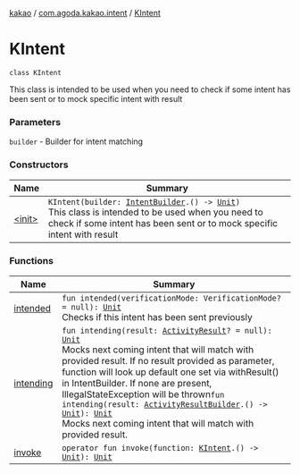 [kakao](../../index.md) / [com.agoda.kakao.intent](../index.md) / [KIntent](./index.md)

# KIntent

`class KIntent`

This class is intended to be used when you need to check if some intent has been sent
or to mock specific intent with result

### Parameters

`builder` - Builder for intent matching

### Constructors

| Name | Summary |
|---|---|
| [&lt;init&gt;](-init-.md) | `KIntent(builder: `[`IntentBuilder`](../-intent-builder/index.md)`.() -> `[`Unit`](https://kotlinlang.org/api/latest/jvm/stdlib/kotlin/-unit/index.html)`)`<br>This class is intended to be used when you need to check if some intent has been sent or to mock specific intent with result |

### Functions

| Name | Summary |
|---|---|
| [intended](intended.md) | `fun intended(verificationMode: VerificationMode? = null): `[`Unit`](https://kotlinlang.org/api/latest/jvm/stdlib/kotlin/-unit/index.html)<br>Checks if this intent has been sent previously |
| [intending](intending.md) | `fun intending(result: `[`ActivityResult`](https://developer.android.com/reference/android/app/Instrumentation/ActivityResult.html)`? = null): `[`Unit`](https://kotlinlang.org/api/latest/jvm/stdlib/kotlin/-unit/index.html)<br>Mocks next coming intent that will match with provided result. If no result provided as parameter, function will look up default one set via withResult() in IntentBuilder. If none are present, IllegalStateException will be thrown`fun intending(result: `[`ActivityResultBuilder`](../-activity-result-builder/index.md)`.() -> `[`Unit`](https://kotlinlang.org/api/latest/jvm/stdlib/kotlin/-unit/index.html)`): `[`Unit`](https://kotlinlang.org/api/latest/jvm/stdlib/kotlin/-unit/index.html)<br>Mocks next coming intent that will match with provided result. |
| [invoke](invoke.md) | `operator fun invoke(function: `[`KIntent`](./index.md)`.() -> `[`Unit`](https://kotlinlang.org/api/latest/jvm/stdlib/kotlin/-unit/index.html)`): `[`Unit`](https://kotlinlang.org/api/latest/jvm/stdlib/kotlin/-unit/index.html) |
